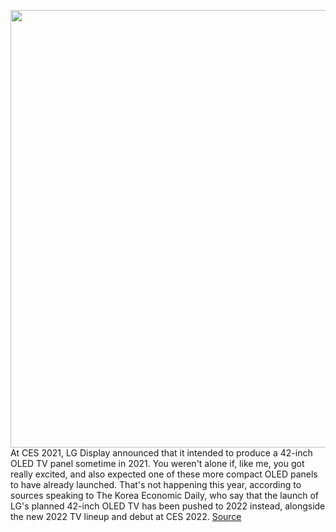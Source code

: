 <img src='https://cdn.vox-cdn.com/thumbor/i0j3k7ms55JzT6BZGZ1m0ELrg-o=/0x0:1030x672/1200x800/filters:focal(617x254:781x418)/cdn.vox-cdn.com/uploads/chorus_image/image/69770988/LG_Dolby_Vision_Gaming_02a.0.jpeg' width='700px' /><br/>
At CES 2021, LG Display announced that it intended to produce a 42-inch OLED TV panel sometime in 2021. You weren't alone if, like me, you got really excited, and also expected one of these more compact OLED panels to have already launched. That's not happening this year, according to sources speaking to The Korea Economic Daily, who say that the launch of LG's planned 42-inch OLED TV has been pushed to 2022 instead, alongside the new 2022 TV lineup and debut at CES 2022.
<a href='https://www.theverge.com/2021/8/24/22640058/lg-42-inch-oled-tv-panel-delayed-ces-2022'> Source <a/>